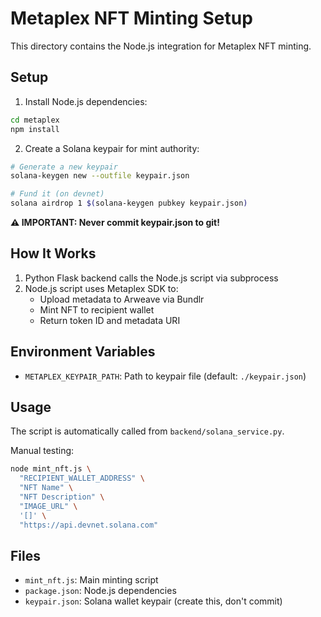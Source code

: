 # Metaplex NFT Minting Setup

This directory contains the Node.js integration for Metaplex NFT minting.

## Setup

1. Install Node.js dependencies:
```bash
cd metaplex
npm install
```

2. Create a Solana keypair for mint authority:
```bash
# Generate a new keypair
solana-keygen new --outfile keypair.json

# Fund it (on devnet)
solana airdrop 1 $(solana-keygen pubkey keypair.json)
```

**⚠️ IMPORTANT: Never commit keypair.json to git!**

## How It Works

1. Python Flask backend calls the Node.js script via subprocess
2. Node.js script uses Metaplex SDK to:
   - Upload metadata to Arweave via Bundlr
   - Mint NFT to recipient wallet
   - Return token ID and metadata URI

## Environment Variables

- `METAPLEX_KEYPAIR_PATH`: Path to keypair file (default: `./keypair.json`)

## Usage

The script is automatically called from `backend/solana_service.py`.

Manual testing:
```bash
node mint_nft.js \
  "RECIPIENT_WALLET_ADDRESS" \
  "NFT Name" \
  "NFT Description" \
  "IMAGE_URL" \
  '[]' \
  "https://api.devnet.solana.com"
```

## Files

- `mint_nft.js`: Main minting script
- `package.json`: Node.js dependencies
- `keypair.json`: Solana wallet keypair (create this, don't commit)

